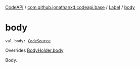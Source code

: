 [CodeAPI](../../index.md) / [com.github.jonathanxd.codeapi.base](../index.md) / [Label](index.md) / [body](.)

# body

`val body: `[`CodeSource`](../../com.github.jonathanxd.codeapi/-code-source/index.md)

Overrides [BodyHolder.body](../-body-holder/body.md)

Body.

